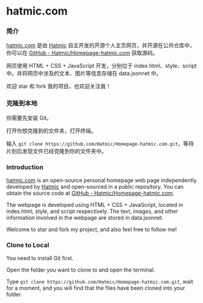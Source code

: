 # hatmic.com

### 简介

[hatmic.com](https://hatmic.com) 是由 [Hatmic](https://github.com/Hatmic) 自主开发的开源个人主页网页，并开源在公共仓库中，你可以在 [GitHub - Hatmic/Homepage-hatmic.com](https://github.com/Hatmic/Homepage-hatmic.com) 获取源码。

网页使用 HTML + CSS + JavaScript 开发，分别位于 index.html、style、script 中。并将网页中涉及的文本、图片等信息存储在 data.jsonnet 中。

欢迎 star 和 fork 我的项目，也欢迎关注我！

### 克隆到本地

你需要先安装 Git。

打开你想克隆到的文件夹，打开终端。

输入 `git clone https://github.com/Hatmic/Homepage-hatmic.com.git`，等待片刻后发现文件已经克隆到你的文件夹中。

### Introduction

[hatmic.com](https://hatmic.com) is an open-source personal homepage web page independently developed by [Hatmic](https://github.com/Hatmic) and open-sourced in a public repository. You can obtain the source code at [GitHub - Hatmic/Homepage-hatmic.com](https://github.com/Hatmic/Homepage-hatmic.com).

The webpage is developed using HTML + CSS + JavaScript, located in index.html, style, and script respectively. The text, images, and other information involved in the webpage are stored in data.jsonnet.

Welcome to star and fork my project, and also feel free to follow me!

### Clone to Local

You need to install Git first.

Open the folder you want to clone to and open the terminal.

Type `git clone https://github.com/Hatmic/Homepage-hatmic.com.git`, wait for a moment, and you will find that the files have been cloned into your folder.
